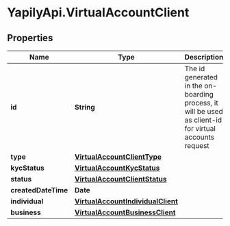 # YapilyApi.VirtualAccountClient

## Properties

Name | Type | Description | Notes
------------ | ------------- | ------------- | -------------
**id** | **String** | The id generated in the on-boarding process, it will be used as client-id for virtual accounts request | [optional] 
**type** | [**VirtualAccountClientType**](VirtualAccountClientType.md) |  | [optional] 
**kycStatus** | [**VirtualAccountKycStatus**](VirtualAccountKycStatus.md) |  | [optional] 
**status** | [**VirtualAccountClientStatus**](VirtualAccountClientStatus.md) |  | [optional] 
**createdDateTime** | **Date** |  | [optional] 
**individual** | [**VirtualAccountIndividualClient**](VirtualAccountIndividualClient.md) |  | [optional] 
**business** | [**VirtualAccountBusinessClient**](VirtualAccountBusinessClient.md) |  | [optional] 


